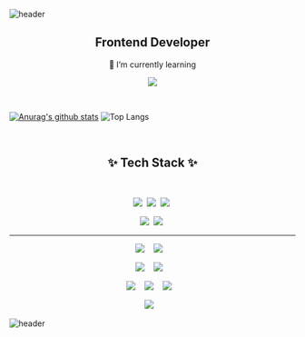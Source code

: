 ![header](https://capsule-render.vercel.app/api?type=waving&color=timeGradient&height=250&animation=scaleIn&section=header&text=ZellyToZelly&fontSize=70)

<h2 align="center">Frontend Developer</h2>
<p align="center">🌱 I’m currently learning</p>

<p align="center">
  <a href="https://hits.seeyoufarm.com"><img src="https://hits.seeyoufarm.com/api/count/incr/badge.svg?url=https%3A%2F%2Fgithub.com%2Fzellytozelly%2Fhit-counter&count_bg=%23AE86E5&title_bg=%23555555&icon=github.svg&icon_color=%23E7E7E7&title=hits&edge_flat=false"/></a>
</p>

<br/>

  [![Anurag's github stats](https://github-readme-stats.vercel.app/api?username=zellytozelly&amp;theme=buefy)](https://github.com/anuraghazra/github-readme-stats)
  ![Top Langs](https://github-readme-stats.vercel.app/api/top-langs/?username=zellytozelly&layout=compact&theme=buefy)
 
<br>

<h2 align="center">✨ Tech Stack ✨</h2>

<br/>

<p align="center">
  <img src="https://img.shields.io/badge/React-61DAFB?style=flat-square&logo=React&logoColor=white"/></a>&nbsp
  <img src="https://img.shields.io/badge/TypeScript-3178C6?style=flat-square&logo=TypeScript&logoColor=black"/>&nbsp;
  <img src="https://img.shields.io/badge/SCSS-cc6699?style=flat-square&logo=Sass&logoColor=white"/></a>&nbsp
</p>

<p align="center">
  <img src="https://img.shields.io/badge/HTML5-E34F26?style=flat-square&logo=HTML5&logoColor=white"/></a>&nbsp
  <img src="https://img.shields.io/badge/css3-1572B6?style=flat-square&logo=css3&logoColor=white"/></a>&nbsp 
</p>

---

<p align="center">   
  <img src="https://img.shields.io/badge/MySQL-4479A1?style=flat-square&logo=mysql&logoColor=white"/>&nbsp;&nbsp;&nbsp;
  <img src="https://img.shields.io/badge/Oracle-F80000?style=flat-square&logo=oracle&logoColor=white"/>&nbsp;&nbsp;&nbsp;
</p>


<p align="center">
  <img src="https://img.shields.io/badge/JavaScript-F7DF1E?style=flat-square&logo=javascript&logoColor=black"/>&nbsp;&nbsp;&nbsp;
  <img src="https://img.shields.io/badge/Node.js-339933?style=flat-square&logo=node.js&logoColor=white"/>&nbsp;&nbsp;&nbsp;
</p>

<p align="center">    
  <img src="https://img.shields.io/badge/Python-3776AB?style=flat-square&logo=python&logoColor=white"/>&nbsp;&nbsp;&nbsp;
  <img src="https://img.shields.io/badge/PHP-777BB4?style=flat-square&logo=php&logoColor=white"/>&nbsp;&nbsp;&nbsp;
  <img src="https://img.shields.io/badge/CodeIgniter-EF4223?style=flat-square&logo=CodeIgniter&logoColor=white"/>&nbsp;&nbsp;&nbsp;

</p>


  
<p align="center">
  <img src="https://img.shields.io/badge/Amazon AWS-232F3E?style=flat-square&logo=amazon%20aws&logoColor=white"/>&nbsp;&nbsp;&nbsp;
</p>




<!--
<h2 align="center"> 🔥 Contact 🔥 </h2>

 <p align="center">
    <a href="https://velog.io/@zelly"><img src="https://img.shields.io/badge/Tech%20Blog-11B48A?style=flat-square&logo=Vimeo&logoColor=white&link=https://velog.io/@woo0_hooo"/></a>
</p>


    <a href=""><img src="https://img.shields.io/badge/LinkedIn-0A66C2?style=flat-square&logo=linkedin&logoColor=white&내링크"/></a>	
    <a href=""><img src="https://img.shields.io/badge/Instagram-E4405F?style=flat-square&logo=instagram&logoColor=white&내링크"/></a>
    <a href=""><img src="https://img.shields.io/badge/Blog-FF5722?style=flat-square&logo=blogger&logoColor=white&내링크"/></a>
    <a href=""><img src="https://img.shields.io/badge/YouTube-FF0000?style=flat-square&logo=youtube&logoColor=white&내링크"/></a>
    <a href=""><img src="https://img.shields.io/badge/Gmail-EA4335?style=flat-square&logo=gmail&logoColor=white&내링크"/></a>

 -->




![header](https://capsule-render.vercel.app/api?type=waving&color=gradient&height=200&section=footer&fontSize=30) 

<!--
**zellytozelly/zellytozelly** is a ✨ _special_ ✨ repository because its `README.md` (this file) appears on your GitHub profile.

Here are some ideas to get you started:

- 🔭 I’m currently working on ...
- 🌱 I’m currently learning ...
- 👯 I’m looking to collaborate on ...
- 🤔 I’m looking for help with ...
- 💬 Ask me about ...
- 📫 How to reach me: ...
- 😄 Pronouns: ...
- ⚡ Fun fact: ...
-->

